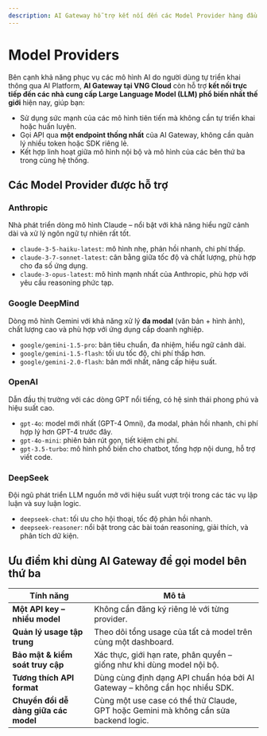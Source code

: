 ```yaml
---
description: AI Gateway hỗ trợ kết nối đến các Model Provider hàng đầu
---
```


# Model Providers

Bên cạnh khả năng phục vụ các mô hình AI do người dùng tự triển khai thông qua AI Platform, **AI Gateway tại VNG Cloud** còn hỗ trợ **kết nối trực tiếp đến các nhà cung cấp Large Language Model (LLM) phổ biến nhất thế giới** hiện nay, giúp bạn:

* Sử dụng sức mạnh của các mô hình tiên tiến mà không cần tự triển khai hoặc huấn luyện.
* Gọi API qua **một endpoint thống nhất** của AI Gateway, không cần quản lý nhiều token hoặc SDK riêng lẻ.
* Kết hợp linh hoạt giữa mô hình nội bộ và mô hình của các bên thứ ba trong cùng hệ thống.

## **Các Model Provider được hỗ trợ**

### **Anthropic**

Nhà phát triển dòng mô hình Claude – nổi bật với khả năng hiểu ngữ cảnh dài và xử lý ngôn ngữ tự nhiên rất tốt.

* `claude-3-5-haiku-latest`: mô hình nhẹ, phản hồi nhanh, chi phí thấp.
* `claude-3-7-sonnet-latest`: cân bằng giữa tốc độ và chất lượng, phù hợp cho đa số ứng dụng.
* `claude-3-opus-latest`: mô hình mạnh nhất của Anthropic, phù hợp với yêu cầu reasoning phức tạp.

### **Google DeepMind**

Dòng mô hình Gemini với khả năng xử lý **đa modal** (văn bản + hình ảnh), chất lượng cao và phù hợp với ứng dụng cấp doanh nghiệp.

* `google/gemini-1.5-pro`: bản tiêu chuẩn, đa nhiệm, hiểu ngữ cảnh dài.
* `google/gemini-1.5-flash`: tối ưu tốc độ, chi phí thấp hơn.
* `google/gemini-2.0-flash`: bản mới nhất, nâng cấp hiệu suất.

### **OpenAI**

Dẫn đầu thị trường với các dòng GPT nổi tiếng, có hệ sinh thái phong phú và hiệu suất cao.

* `gpt-4o`: model mới nhất (GPT-4 Omni), đa modal, phản hồi nhanh, chi phí hợp lý hơn GPT-4 trước đây.
* `gpt-4o-mini`: phiên bản rút gọn, tiết kiệm chi phí.
* `gpt-3.5-turbo`: mô hình phổ biến cho chatbot, tổng hợp nội dung, hỗ trợ viết code.

### **DeepSeek**

Đội ngũ phát triển LLM nguồn mở với hiệu suất vượt trội trong các tác vụ lập luận và suy luận logic.

* `deepseek-chat`: tối ưu cho hội thoại, tốc độ phản hồi nhanh.
* `deepseek-reasoner`: nổi bật trong các bài toán reasoning, giải thích, và phân tích dữ kiện.

## **Ưu điểm khi dùng AI Gateway để gọi model bên thứ ba**

| Tính năng                             | Mô tả                                                                                |
| ------------------------------------- | ------------------------------------------------------------------------------------ |
| **Một API key – nhiều model**         | Không cần đăng ký riêng lẻ với từng provider.                                        |
| **Quản lý usage tập trung**           | Theo dõi tổng usage của tất cả model trên cùng một dashboard.                        |
| **Bảo mật & kiểm soát truy cập**      | Xác thực, giới hạn rate, phân quyền – giống như khi dùng model nội bộ.               |
| **Tương thích API format**            | Dùng cùng định dạng API chuẩn hóa bởi AI Gateway – không cần học nhiều SDK.          |
| **Chuyển đổi dễ dàng giữa các model** | Cùng một use case có thể thử Claude, GPT hoặc Gemini mà không cần sửa backend logic. |

